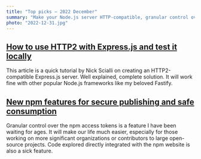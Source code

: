 ```yaml
---
title: "Top picks — 2022 December"
summary: "Make your Node.js server HTTP-compatible, granular control over npm access tokens just landed, "
photo: "2022-12-31.jpg"
---
```


## [How to use HTTP2 with Express.js and test it locally](https://typeofnan.dev/how-to-use-http2-with-express/)

This article is a quick tutorial by Nick Scialli on creating an HTTP2-compatible Express.js server. Well explained, complete solution. It will work fine with other popular Node.js frameworks like my beloved Fastify.

## [New npm features for secure publishing and safe consumption](https://github.blog/2022-12-06-new-npm-features-for-secure-publishing-and-safe-consumption/)

Granular control over the npm access tokens is a feature I have been waiting for ages. It will make our life much easier, especially for those working on more significant organizations or contributors to large open-source projects. Code explored directly integrated with the npm website is also a sick feature.
